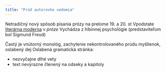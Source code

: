 ```yaml
---
title: "Prúd autorovho vedomia"
---
```


Netradičný nový spôsob písania prózy na prelome 19. a 20. st
Vpodstate [literárna moderna](lit/literárna-moderna.md) v *próze*
Vychádza z hlbinnej psychológie (predstaviteľom bol Sigmund Freud)

Častý je vnútorný monológ, zachytenie nekontrolovaného prúdu myšlienok, oslabený dej
Oslabená gramatická stránka:
- nezvyčajne dlhé vety
- text nevýrazne členený na odseky a kapitoly